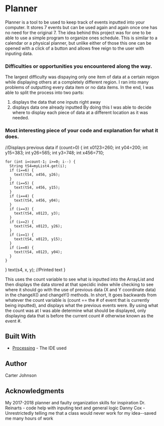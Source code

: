 # Planner

Planner is a tool to be used to keep track of events inputted into your computer. It stores 7 events but can be used again and again once one has no need for the original 7. The idea behind this project was for one to be able to use a simple program to organize ones schedule. This is similar to a calendar or a physical planner, but unlike either of those this one can be opened with a click of a button and allows free reign to the user with inputing data.

### Difficulties or opportunities you encountered along the way.

The largest difficulty was dispaying only one item of data at a certain reigon while displaying others at a completely different region. I ran into many problems of outputting every data item or no data items. In the end, I was able to split the process into two parts: 
1) displays the data that one inputs right away 
2) displays data one already inputted
By doing this I was able to decide where to display each piece of data at a different location as it was needed.

### Most interesting piece of your code and explanation for what it does.
//Displays previous data
  if (count>0) {
    int x0123=260;
    int y04=200;
    int y15=383;
    int y26=565;
    int y3=748;
    int x456=710;

    for (int i=count-1; i>=0; i--) {
      String tS4=myList4.get(i);
      if (i==6) {
        text(tS4, x456, y26);
      }
      if (i==5) {
        text(tS4, x456, y15);
      }
      if (i==4) {
        text(tS4, x456, y04);
      }
      if (i==3) {
        text(tS4, x0123, y3);
      }
      if (i==2) {
        text(tS4, x0123, y26);
      }
      if (i==1) {
        text(tS4, x0123, y15);
      }
      if (i==0) {
        text(tS4, x0123, y04);
      }
    }
  }
  text(s4, x, y); //Printed text
}

This uses the count variable to see what is inputted into the ArrayList and then displays the data stored at that specidic index while checking to see where it should go with the use of previous data (X and Y coordinate data) in the changeX() and changeY() methods. In short, It goes backwards from whatever the count variable is (count == the # of event that is currently being inputted), and displays what the previous events were. By using what the count was at I was able determine what should be displayed, only displaying data that is before the current count # otherwise known as the event #.

## Built With

* [Processing](https://processing.org/) - The IDE used

## Author

Carter Johnson

## Acknowledgments

My 2017-2018 planner and faulty organization skills for inspiration
Dr. Reinarts - code help with inputing text and general logic
Danny Cox - Unrestrictedly telling me that a class would never work for my idea--saved me many hours of work
